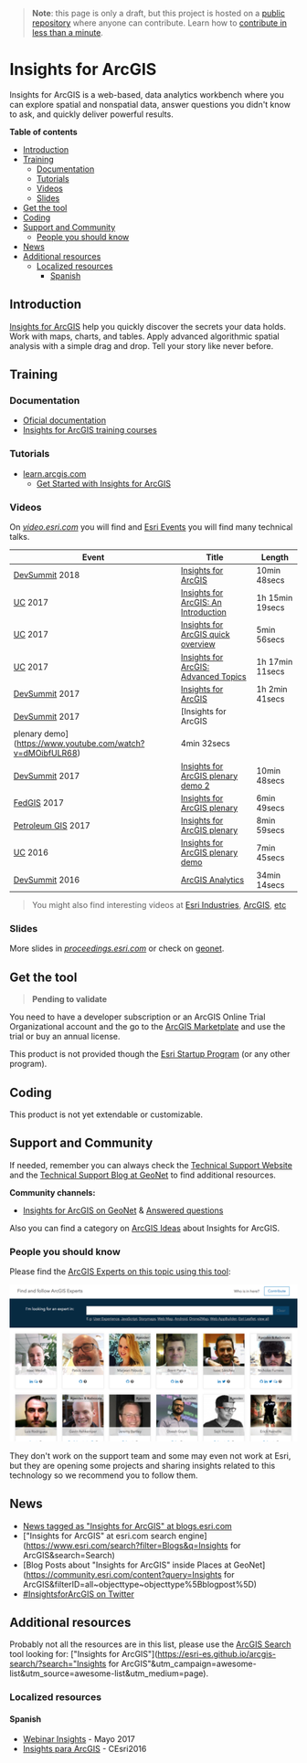 > **Note**: this page is only a draft, but this project is hosted on a [public repository](https://github.com/hhkaos/awesome-arcgis) where anyone can contribute. Learn how to [contribute in less than a minute](https://github.com/hhkaos/awesome-arcgis/blob/master/CONTRIBUTING.md#contributions).

# Insights for ArcGIS

Insights for ArcGIS is a web-based, data analytics workbench where you can explore spatial and nonspatial data, answer questions you didn't know to ask, and quickly deliver powerful results.

<!-- START doctoc generated TOC please keep comment here to allow auto update -->
<!-- DON'T EDIT THIS SECTION, INSTEAD RE-RUN doctoc TO UPDATE -->
**Table of contents**

- [Introduction](#introduction)
- [Training](#training)
  - [Documentation](#documentation)
  - [Tutorials](#tutorials)
  - [Videos](#videos)
  - [Slides](#slides)
- [Get the tool](#get-the-tool)
- [Coding](#coding)
- [Support and Community](#support-and-community)
  - [People you should know](#people-you-should-know)
- [News](#news)
- [Additional resources](#additional-resources)
  - [Localized resources](#localized-resources)
    - [Spanish](#spanish)

<!-- END doctoc generated TOC please keep comment here to allow auto update -->

## Introduction

[Insights for ArcGIS](https://www.esri.com/en-us/arcgis/products/insights-for-arcgis) help you quickly discover the secrets your data holds. Work with maps, charts, and tables. Apply advanced algorithmic spatial analysis with a simple drag and drop. Tell your story like never before.

## Training

### Documentation

* [Oficial documentation](https://doc.arcgis.com/en/insights/)
* [Insights for ArcGIS training courses](www.esri.com/training/Bookmark/P39W6758S)

### Tutorials

* [learn.arcgis.com](https://learn.arcgis.com/en/)
    * [Get Started with Insights for ArcGIS](https://learn.arcgis.com/en/projects/get-started-with-insights-for-arcgis/)

### Videos

On [*video.esri.com*](https://www.esri.com/videos/search?q=%22insights%20for%20arcgis%22#?sortby=recent) you will find and [Esri Events](https://www.youtube.com/channel/UC_yE3TatdZKAXvt_TzGJ6mw/search?query=%22insights+for+arcgis%22) you will find many technical talks.

|Event|Title|Length|
|---|---|---|
|[DevSummit](http://www.esri.com/events/devsummit) 2018|[Insights for ArcGIS](https://www.youtube.com/watch?v=qHoG7PSQDOQ)| 10min 48secs
|[UC](http://www.esri.com/about/events/uc) 2017|[Insights for ArcGIS: An Introduction](https://www.youtube.com/watch?v=36ODQxIizKA)| 1h 15min 19secs
|[UC](http://www.esri.com/about/events/uc) 2017|[Insights for ArcGIS quick overview](https://www.youtube.com/watch?v=fOGXHhxHy74)|5min 56secs
|[UC](http://www.esri.com/about/events/uc) 2017|[Insights for ArcGIS: Advanced Topics](https://www.youtube.com/watch?v=IEOqZRbtHSc)|1h 17min 11secs
|[DevSummit](http://www.esri.com/events/devsummit) 2017|[Insights for ArcGIS](https://www.youtube.com/watch?v=8WtX1fXplKU&t=19s)|1h 2min 41secs
|[DevSummit](http://www.esri.com/events/devsummit) 2017|[Insights for ArcGIS
plenary demo](https://www.youtube.com/watch?v=dMOibfULR68)|4min 32secs
|[DevSummit](http://www.esri.com/events/devsummit) 2017|[Insights for ArcGIS  plenary demo 2](https://www.youtube.com/watch?v=qHoG7PSQDOQ)|10min 48secs
|[FedGIS](http://www.esri.com/events/federal) 2017|[Insights for ArcGIS plenary](https://www.youtube.com/watch?v=IhbqNuOQlUQ)|6min 49secs
|[Petroleum GIS](http://www.esri.com/events/petroleum) 2017|[Insights for ArcGIS plenary](https://www.youtube.com/watch?v=OhAumv4t7LU)|8min 59secs
|[UC](http://www.esri.com/about/events/uc) 2016|[Insights for ArcGIS plenary demo](https://www.youtube.com/watch?v=fOGXHhxHy74)|7min 45secs
|[DevSummit](http://www.esri.com/events/devsummit) 2016|[ArcGIS Analytics](https://www.youtube.com/watch?v=EqlKZDNBw3U)|34min 14secs

> You might also find interesting videos at [Esri Industries](https://www.youtube.com/channel/UCZTiOg3n0pqUDSatq7mS2PA), [ArcGIS](https://www.youtube.com/channel/UCgGDPs8cte-VLJbgpaK4GPw), [etc](https://esri-es.github.io/awesome-arcgis/esri/#youtube-channels)

### Slides

More slides in [*proceedings.esri.com*](https://www.google.es/search?q=site%3Aproceedings.esri.com+insights%20for%20arcgis) or check on [geonet](https://community.esri.com/content?query=insights+for+arcgis&filterID=all~objecttype~objecttype%5Bdocument%5D).

## Get the tool

> **Pending to validate**

You need to have a developer subscription or an ArcGIS Online Trial Organizational account and the go to the [ArcGIS Marketplate](https://marketplace.arcgis.com/listing.html?id=18cc7f0e72764dc1ba0cbe82f2273437%20) and use the trial or buy an annual license.

This product is not provided though the [Esri Startup Program](../../../esri/startup-program/README.md) (or any other program).

## Coding

This product is not yet extendable or customizable.

## Support and Community

If needed, remember you can always check the [Technical Support Website](https://support.esri.com/en/Products/Apps) and the [Technical Support Blog at GeoNet](https://community.esri.com/groups/technical-support/blog/tags#/) to find additional resources.

**Community channels:**

* [Insights for ArcGIS on GeoNet](https://community.esri.com/groups/insights-for-arcgis) & [Answered questions](https://community.esri.com/groups/insights-for-arcgis/content?filterID=contentstatus%5Bpublished%5D~objecttype~thread%5Bquestions%5D~thread%5Banswered%5D)

Also you can find a category on [ArcGIS Ideas](https://community.esri.com/community/arcgis-ideas/content?filterID=contentstatus%5Bpublished%5D~category%5Binsights-for-arcgis%5D) about Insights for ArcGIS.

### People you should know

Please find the [ArcGIS Experts on this topic using this tool](https://esri-es.github.io/arcgis-experts/?topic=Insights):

[![ArcGIS Experts Tool Screenshot](https://github.com/esri-es/arcgis-experts/blob/master/assets/imgs/arcgis-experts-tool.png?raw=true)](https://esri-es.github.io/arcgis-experts/?topic=Insights)

They don't work on the support team and some may even not work at Esri,
but they are opening some projects and sharing insights related to this
technology so we recommend you to follow them.

## News

* [News tagged as "Insights for ArcGIS" at blogs.esri.com](https://blogs.esri.com/esri/arcgis/tag/insights-for-arcgis/)
* ["Insights for ArcGIS" at esri.com search engine](https://www.esri.com/search?filter=Blogs&q=Insights for ArcGIS&search=Search)
* [Blog Posts about "Insights for ArcGIS" inside Places at GeoNet](https://community.esri.com/content?query=Insights for ArcGIS&filterID=all~objecttype~objecttype%5Bblogpost%5D)
* [#InsightsforArcGIS on Twitter](https://twitter.com/hashtag/InsightsforArcGIS?src=hash)

## Additional resources

Probably not all the resources are in this list, please use the [ArcGIS Search](https://esri-es.github.io/arcgis-search/) tool looking for: ["Insights for ArcGIS"](https://esri-es.github.io/arcgis-search/?search="Insights for ArcGIS"&utm_campaign=awesome-list&utm_source=awesome-list&utm_medium=page).


### Localized resources

#### Spanish
* [Webinar Insights](https://www.youtube.com/watch?v=k6LT6VOiAfE) - Mayo 2017
* [Insights para ArcGIS](https://www.youtube.com/watch?v=J4ddr8c5njQ) - CEsri2016
